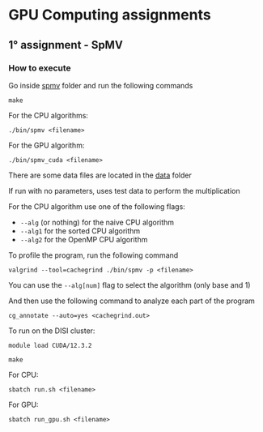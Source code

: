 # GPU Computing assignments

## 1° assignment - SpMV

### How to execute
Go inside [spmv](./spmv/) folder and run the following commands
```
make
```

For the CPU algorithms:
```
./bin/spmv <filename>
```
For the GPU algorithm:
```
./bin/spmv_cuda <filename>
```

There are some data files are located in the [data](./spmv/data/) folder

If run with no parameters, uses test data to perform the multiplication

For the CPU algorithm use one of the following flags:
- `--alg` (or nothing) for the naive CPU algorithm
- `--alg1` for the sorted CPU algorithm
- `--alg2` for the OpenMP CPU algorithm

To profile the program, run the following command
```
valgrind --tool=cachegrind ./bin/spmv -p <filename>
```
You can use the `--alg[num]` flag to select the algorithm (only base and 1)

And then use the following command to analyze each part of the program
```
cg_annotate --auto=yes <cachegrind.out>
```

To run on the DISI cluster:
```
module load CUDA/12.3.2
```
```
make
```

For CPU:
```
sbatch run.sh <filename>
```

For GPU:
```
sbatch run_gpu.sh <filename>
```